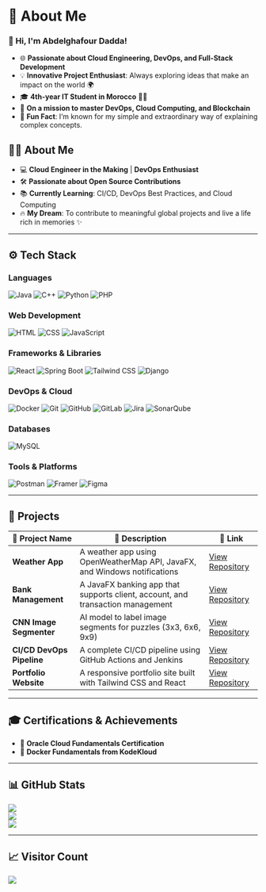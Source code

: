 # 💫 About Me

### 👋 Hi, I'm **Abdelghafour Dadda!**

- 🌐 **Passionate about Cloud Engineering, DevOps, and Full-Stack Development**
- 💡 **Innovative Project Enthusiast**: Always exploring ideas that make an impact on the world 🌍
- 🎓 **4th-year IT Student in Morocco** 🧑‍🎓
- 🚀 **On a mission to master DevOps, Cloud Computing, and Blockchain**
- 🎉 **Fun Fact**: I’m known for my simple and extraordinary way of explaining complex concepts.

## 👨‍💻 **About Me**
- 💻 **Cloud Engineer in the Making** | **DevOps Enthusiast**  
- 🛠️ **Passionate about Open Source Contributions**  
- 📚 **Currently Learning**: CI/CD, DevOps Best Practices, and Cloud Computing  
- 🔥 **My Dream**: To contribute to meaningful global projects and live a life rich in memories ✨  

---

## ⚙️ **Tech Stack**

### **Languages**
![Java](https://img.shields.io/badge/Java-%23ED8B00.svg?style=for-the-badge&logo=java&logoColor=white) ![C++](https://img.shields.io/badge/C%2B%2B-%2300599C.svg?style=for-the-badge&logo=c%2B%2B&logoColor=white) ![Python](https://img.shields.io/badge/Python-%2314354C.svg?style=for-the-badge&logo=python&logoColor=white) ![PHP](https://img.shields.io/badge/php-%23777BB4.svg?style=for-the-badge&logo=php&logoColor=white)

### **Web Development**
![HTML](https://img.shields.io/badge/HTML5-%23E34F26.svg?style=for-the-badge&logo=html5&logoColor=white) ![CSS](https://img.shields.io/badge/CSS3-%231572B6.svg?style=for-the-badge&logo=css3&logoColor=white) ![JavaScript](https://img.shields.io/badge/JavaScript-%23F7DF1E.svg?style=for-the-badge&logo=javascript&logoColor=black)

### **Frameworks & Libraries**
![React](https://img.shields.io/badge/React-%2361DAFB.svg?style=for-the-badge&logo=react&logoColor=black) ![Spring Boot](https://img.shields.io/badge/Spring_Boot-%236DB33F.svg?style=for-the-badge&logo=spring-boot&logoColor=white) ![Tailwind CSS](https://img.shields.io/badge/Tailwind_CSS-%2338B2AC.svg?style=for-the-badge&logo=tailwind-css&logoColor=white) ![Django](https://img.shields.io/badge/django-%23092E20.svg?style=for-the-badge&logo=django&logoColor=white)

### **DevOps & Cloud**
![Docker](https://img.shields.io/badge/Docker-%230db7ed.svg?style=for-the-badge&logo=docker&logoColor=white) ![Git](https://img.shields.io/badge/Git-%23F05032.svg?style=for-the-badge&logo=git&logoColor=white) ![GitHub](https://img.shields.io/badge/GitHub-%23181717.svg?style=for-the-badge&logo=github&logoColor=white) ![GitLab](https://img.shields.io/badge/GitLab-%23181717.svg?style=for-the-badge&logo=gitlab&logoColor=white) ![Jira](https://img.shields.io/badge/Jira-%230A0FFF.svg?style=for-the-badge&logo=jira&logoColor=white) ![SonarQube](https://img.shields.io/badge/SonarQube-%2300A8E8.svg?style=for-the-badge&logo=sonarqube&logoColor=white)

### **Databases**
![MySQL](https://img.shields.io/badge/MySQL-4479A1.svg?style=for-the-badge&logo=mysql&logoColor=white)

### **Tools & Platforms**
![Postman](https://img.shields.io/badge/Postman-FF6C37?style=for-the-badge&logo=postman&logoColor=white) ![Framer](https://img.shields.io/badge/Framer-black?style=for-the-badge&logo=framer&logoColor=blue) ![Figma](https://img.shields.io/badge/figma-%23F24E1E.svg?style=for-the-badge&logo=figma&logoColor=white)

---

## 🚀 **Projects**

| 📂 **Project Name**       | 🌟 **Description**                                      | 🔗 **Link**  |
|--------------------------|------------------------------------------------------|--------------|
| **Weather App**           | A weather app using OpenWeatherMap API, JavaFX, and Windows notifications | [View Repository](https://github.com/your-username/weather-app) |
| **Bank Management**       | A JavaFX banking app that supports client, account, and transaction management  | [View Repository](https://github.com/your-username/bank-management) |
| **CNN Image Segmenter**   | AI model to label image segments for puzzles (3x3, 6x6, 9x9) | [View Repository](https://github.com/your-username/cnn-image-segmenter) |
| **CI/CD DevOps Pipeline** | A complete CI/CD pipeline using GitHub Actions and Jenkins | [View Repository](https://github.com/your-username/ci-cd-pipeline) |
| **Portfolio Website**     | A responsive portfolio site built with Tailwind CSS and React | [View Repository](https://github.com/your-username/portfolio-website) |

---

## 🎓 **Certifications & Achievements**

- 📜 **Oracle Cloud Fundamentals Certification**  
- 📜 **Docker Fundamentals from KodeKloud**  

---

## 📊 **GitHub Stats**

![](https://github-readme-stats.vercel.app/api?username=Daddaabdelghafour&theme=dark&hide_border=false&include_all_commits=false&count_private=false)<br/>
![](https://github-readme-streak-stats.herokuapp.com/?user=Daddaabdelghafour&theme=dark&hide_border=false)<br/>
![](https://github-readme-stats.vercel.app/api/top-langs/?username=Daddaabdelghafour&theme=dark&hide_border=false&include_all_commits=false&count_private=false&layout=compact)

---

## 📈 **Visitor Count**

[![](https://visitcount.itsvg.in/api?id=Daddaabdelghafour&icon=0&color=0)](https://visitcount.itsvg.in)

